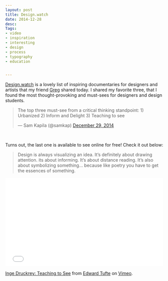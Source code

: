```yaml
---
layout: post
title: Design.watch
date: 2014-12-28
desc: 
Tags: 
- video
- inspiration
- interesting
- design
- process
- typography
- education


--- 
```


[Design.watch](http://designers.watch/) is a lovely list of inspiring documentaries for designers and artists that my friend [Greg](http://twitter.com/brilliantcrank) shared today. I shared my favorite three, that I found the most thought-provoking and must-sees for designers and design students.

<blockquote class="twitter-tweet" lang="en"><p>The top three must-see from a critical thinking standpoint:
1) Urbanized
2) Inform and Delight
3) Teaching to see</p>— Sam Kapila (@samkap) <a href="https://twitter.com/samkap/status/549417556088729600">December 29, 2014</a></blockquote>
<script async src="//platform.twitter.com/widgets.js" charset="utf-8"></script>

<br>

Turns out, the last one is available to see online for free! Check it out below:
> Design is always visualizing an idea. It’s definitely about drawing attention. its about informing. It’s about distance reading. It’s also about symbolizing something… because like poetry you have to get the essences of something.

</p>
<iframe src="//player.vimeo.com/video/45232468?title=0&byline=0&portrait=0&color=ffffff" width="500" height="281" frameborder="0" webkitallowfullscreen mozallowfullscreen allowfullscreen></iframe> <p><a href="http://vimeo.com/45232468">Inge Druckrey: Teaching to See</a> from <a href="http://vimeo.com/et">Edward Tufte</a> on <a href="https://vimeo.com">Vimeo</a>.</p>



